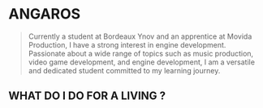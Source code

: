 # ANGAROS

> Currently a student at Bordeaux Ynov and an apprentice at Movida Production, I have a strong interest in engine development.
Passionate about a wide range of topics such as music production, video game development, and engine development, I am a versatile and dedicated student committed to my learning journey.


## WHAT DO I DO FOR A LIVING ?

